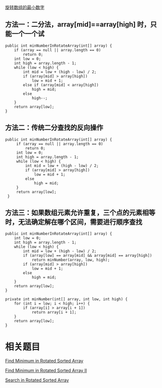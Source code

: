 [旋转数组的最小数字](https://www.nowcoder.com/practice/9f3231a991af4f55b95579b44b7a01ba?tpId=13&tqId=11159&tPage=1&rp=1&ru=/ta/coding-interviews&qru=/ta/coding-interviews/question-ranking&from=cyc_github) 

## 方法一：二分法，array[mid]==array[high] 时，只能一个一个试

    public int minNumberInRotateArray(int[] array) {
        if (array == null || array.length == 0)
            return 0;
        int low = 0;
        int high = array.length - 1;
        while (low < high) {
            int mid = low + (high - low) / 2;
            if (array[mid] > array[high])
                low = mid + 1;
            else if (array[mid] < array[high])
                high = mid;
            else
                high--;
        }
        return array[low];
    }

## 方法二：传统二分查找的反向操作

    public int minNumberInRotateArray(int[] array) {
         if (array == null || array.length == 0)
             return 0;
         int low = 0;
         int high = array.length - 1;
         while (low < high) {
             int mid = low + (high - low) / 2;
             if (array[mid] > array[high])
                 low = mid + 1;
             else
                 high = mid;
         }
         return array[low];
     }

## 方法三：如果数组元素允许重复，三个点的元素相等时，无法确定解在哪个区间，需要进行顺序查找

    public int minNumberInRotateArray(int[] array) {
        int low = 0;
        int high = array.length - 1;
        while (low < high) {
            int mid = low + (high - low) / 2;
            if (array[low] == array[mid] && array[mid] == array[high])
                return minNumber(array, low, high);
            if (array[mid] > array[high])
                low = mid + 1;
            else
                high = mid;
        }
        return array[low];
    }

    private int minNumber(int[] array, int low, int high) {
        for (int i = low; i < high; i++) {
            if (array[i] > array[i + 1])
                return array[i + 1];
        }
        return array[low];
    }

# 相关题目

[Find Minimum in Rotated Sorted Array](https://leetcode.com/problems/find-minimum-in-rotated-sorted-array/)

[Find Minimum in Rotated Sorted Array II](https://leetcode.com/problems/find-minimum-in-rotated-sorted-array-ii/)

[Search in Rotated Sorted Array](https://leetcode.com/problems/search-in-rotated-sorted-array/)
